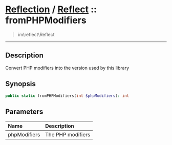 # [Reflection](reflect.md) / [Reflect](reflect-Reflect.md) :: fromPHPModifiers
 > im\reflect\Reflect
____

## Description
Convert PHP modifiers into the version used by this library

## Synopsis
```php
public static fromPHPModifiers(int $phpModifiers): int
```

## Parameters
| Name | Description |
| :--- | :---------- |
| phpModifiers | The PHP modifiers |
